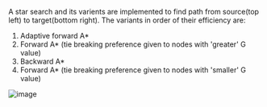A star search and its varients are implemented to find path from source(top left) to target(bottom right). The variants in order of their efficiency are:
1. Adaptive forward A*
2. Forward A* (tie breaking preference given to nodes with 'greater' G value)
3. Backward A*
4. Forward A* (tie breaking preference given to nodes with 'smaller' G value)


![image](https://user-images.githubusercontent.com/39940488/197607406-ff6ad26a-465e-43cb-a5a9-ebf886eeae42.png)
